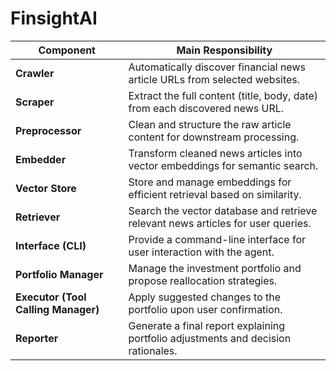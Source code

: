 # **FinsightAI**

| Component                           | Main Responsibility                                                               |
|-------------------------------------|-----------------------------------------------------------------------------------|
| **Crawler**                         | Automatically discover financial news article URLs from selected websites.        |
| **Scraper**                         | Extract the full content (title, body, date) from each discovered news URL.       |
| **Preprocessor**                    | Clean and structure the raw article content for downstream processing.            |
| **Embedder**                        | Transform cleaned news articles into vector embeddings for semantic search.       |
| **Vector Store**                    | Store and manage embeddings for efficient retrieval based on similarity.          |
| **Retriever**                       | Search the vector database and retrieve relevant news articles for user queries.  |
| **Interface (CLI)**                 | Provide a command-line interface for user interaction with the agent.             |
| **Portfolio Manager**               | Manage the investment portfolio and propose reallocation strategies.              |
| **Executor (Tool Calling Manager)** | Apply suggested changes to the portfolio upon user confirmation.                  |
| **Reporter**                        | Generate a final report explaining portfolio adjustments and decision rationales. |
